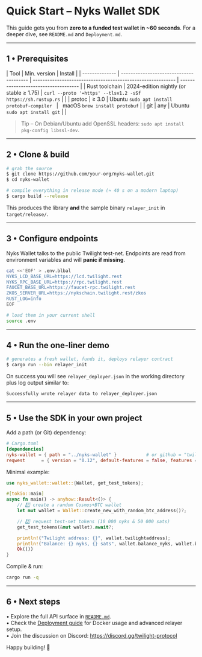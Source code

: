 # Quick Start – Nyks Wallet SDK

This guide gets you from **zero to a funded test wallet in ~60 seconds**. For a deeper dive, see `README.md` and `Deployment.md`.

---

## 1 • Prerequisites

| Tool           | Min. version                            | Install                                                     |
| -------------- | --------------------------------------- | ----------------------------------------------------------- | ------------------------------------ |
| Rust toolchain | 2024-edition nightly (or stable ≥ 1.75) | `curl --proto '=https' --tlsv1.2 -sSf https://sh.rustup.rs` |                                      |
| protoc         | ≥ 3.0                                   | Ubuntu `sudo apt install protobuf-compiler` &nbsp;          | &nbsp; macOS `brew install protobuf` |
| git            | any                                     | Ubuntu `sudo apt install git`                               |                                      |

> Tip – On Debian/Ubuntu add OpenSSL headers: `sudo apt install pkg-config libssl-dev`.

---

## 2 • Clone & build

```bash
# grab the source
$ git clone https://github.com/your-org/nyks-wallet.git
$ cd nyks-wallet

# compile everything in release mode (≈ 40 s on a modern laptop)
$ cargo build --release
```

This produces the library **and** the sample binary `relayer_init` in `target/release/`.

---

## 3 • Configure endpoints

Nyks Wallet talks to the public Twilight test-net. Endpoints are read from environment variables and will **panic if missing**.

```bash
cat <<'EOF' > .env.blbal
NYKS_LCD_BASE_URL=https://lcd.twilight.rest
NYKS_RPC_BASE_URL=https://rpc.twilight.rest
FAUCET_BASE_URL=https://faucet-rpc.twilight.rest
ZKOS_SERVER_URL=https://nykschain.twilight.rest/zkos
RUST_LOG=info
EOF

# load them in your current shell
source .env
```

---

## 4 • Run the one-liner demo

```bash
# generates a fresh wallet, funds it, deploys relayer contract
$ cargo run --bin relayer_init
```

On success you will see `relayer_deployer.json` in the working directory plus log output similar to:

```
Successfully wrote relayer data to relayer_deployer.json
```

---

## 5 • Use the SDK in your own project

Add a path (or Git) dependency:

```toml
# Cargo.toml
[dependencies]
nyks-wallet = { path = "../nyks-wallet" }           # or github = "twilight-project/nyks-wallet"
reqwest      = { version = "0.12", default-features = false, features = ["rustls-tls"] }
```

Minimal example:

```rust
use nyks_wallet::wallet::{Wallet, get_test_tokens};

#[tokio::main]
async fn main() -> anyhow::Result<()> {
    // 1️⃣ create a random Cosmos+BTC wallet
    let mut wallet = Wallet::create_new_with_random_btc_address()?;

    // 2️⃣ request test-net tokens (10 000 nyks & 50 000 sats)
    get_test_tokens(&mut wallet).await?;

    println!("Twilight address: {}", wallet.twilightaddress);
    println!("Balance: {} nyks, {} sats", wallet.balance_nyks, wallet.balance_sats);
    Ok(())
}
```

Compile & run:

```bash
cargo run -q
```

---

## 6 • Next steps

• Explore the full API surface in [`README.md`](README.md).  
• Check the [Deployment guide](DEPLOYMENT.md) for Docker usage and advanced relayer setup.  
• Join the discussion on Discord: https://discord.gg/twilight-protocol

Happy building! 🚀
